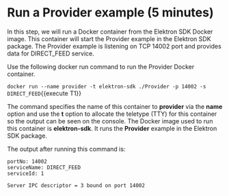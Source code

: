 # Run a Provider example (5 minutes)

In this step, we will run a Docker container from the Elektron SDK Docker image. This container will start the Provider example in the Elektron SDK package. The Provider example is listening on TCP 14002 port and provides data for DIRECT_FEED service.

Use the following docker run command to run the Provider Docker container.

`docker run --name provider -t elektron-sdk ./Provider -p 14002 -s DIRECT_FEED`{{execute T1}}

The command specifies the name of this container to **provider** via the **name** option and use the **t** option to allocate the teletype (TTY) for this container so the output can be seen on the console. The Docker image used to run this container is **elektron-sdk**. It runs the **Provider** example in the Elektron SDK package.

The output after running this command is:

```
portNo: 14002
serviceName: DIRECT_FEED
serviceId: 1

Server IPC descriptor = 3 bound on port 14002
```
